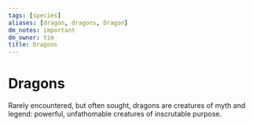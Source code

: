```yaml
---
tags: [species]
aliases: [dragon, dragons, Dragon]
dm_notes: important
dm_owner: tim
title: Dragons
---
```


# Dragons



Rarely encountered, but often sought, dragons are creatures of myth and legend: powerful, unfathomable creatures of inscrutable purpose. 